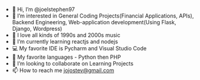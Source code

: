 - 👋 Hi, I’m @joelstephen97
- 👀 I’m interested in General Coding Projects(Financial Applications, APIs), Backend Engineering, Web-application development(Using Flask, Django, Wordpress)
- 🎼 I love all kinds of 1990s and 2000s music
- 🌱 I’m currently learning reactjs and nodejs
- 💻 My favorite IDE is Pycharm and Visual Studio Code
- 💽 My favorite languages - Python then PHP
- 💞️ I’m looking to collaborate on Learning Projects
- 📫 How to reach me jojostev@gmail.com

<!---
joelstephen97/joelstephen97 is a ✨ special ✨ repository because its `README.md` (this file) appears on your GitHub profile.
You can click the Preview link to take a look at your changes.
--->
